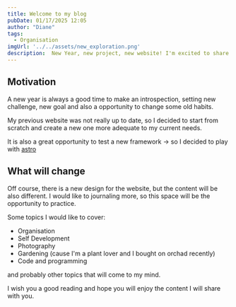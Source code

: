```yaml
---
title: Welcome to my blog
pubDate: 01/17/2025 12:05
author: "Diane"
tags:
  - Organisation
imgUrl: '../../assets/new_exploration.png'
description:  New Year, new project, new website! I'm excited to share my thoughts and experiences with you.
---
```


## Motivation

A new year is always a good time to make an introspection, setting new challenge, new goal and also a opportunity to change some old habits.

My previous website was not really up to date, so I decided to start from scratch and create a new one more adequate to my current needs.

It is also a great opportunity to test a new framework -> so I decided to play with [astro](https://astro.build/)

## What will change

Off course, there is a new design for the website, but the content will be also different. I would like to journaling more, so this space will be the opportunity to practice.

Some topics I would like to cover:
- Organisation
- Self Development
- Photography
- Gardening (cause I'm a plant lover and I bought on orchad recently) 
- Code and programming

and probably other topics that will come to my mind.

I wish you a good reading and hope you will enjoy the content I will share with you.